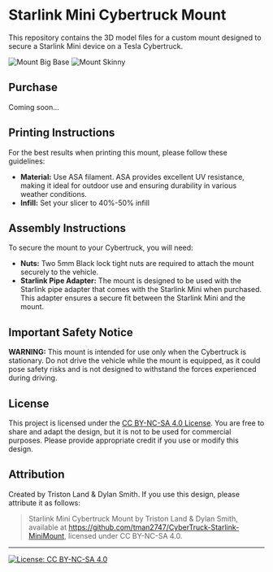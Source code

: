 # Starlink Mini Cybertruck Mount

This repository contains the 3D model files for a custom mount designed to secure a Starlink Mini device on a Tesla Cybertruck.

![Mount](/Images/StarlinkMini1.png)
Big Base
![Mount](/Images/StarlinkMiniSkinny2.png)
Skinny

## Purchase 

Coming soon...


## Printing Instructions

For the best results when printing this mount, please follow these guidelines:

- **Material:** Use ASA filament. ASA provides excellent UV resistance, making it ideal for outdoor use and ensuring durability in various weather conditions.
- **Infill:** Set your slicer to 40%-50% infill

## Assembly Instructions

To secure the mount to your Cybertruck, you will need:

- **Nuts:** Two 5mm Black lock tight nuts are required to attach the mount securely to the vehicle.
- **Starlink Pipe Adapter:** The mount is designed to be used with the Starlink pipe adapter that comes with the Starlink Mini when purchased. This adapter ensures a secure fit between the Starlink Mini and the mount.

## Important Safety Notice

**WARNING:** This mount is intended for use only when the Cybertruck is stationary. Do not drive the vehicle while the mount is equipped, as it could pose safety risks and is not designed to withstand the forces experienced during driving.

## License

This project is licensed under the [CC BY-NC-SA 4.0 License](LICENSE). You are free to share and adapt the design, but it is not to be used for commercial purposes. Please provide appropriate credit if you use or modify this design.

## Attribution

Created by Triston Land & Dylan Smith. If you use this design, please attribute it as follows:

> Starlink Mini Cybertruck Mount by Triston Land & Dylan Smith, available at https://github.com/tman2747/CyberTruck-Starlink-MiniMount, licensed under CC BY-NC-SA 4.0.

---

[![License: CC BY-NC-SA 4.0](https://img.shields.io/badge/License-CC%20BY--NC--SA%204.0-lightgrey.svg)](https://creativecommons.org/licenses/by-nc-sa/4.0/)
